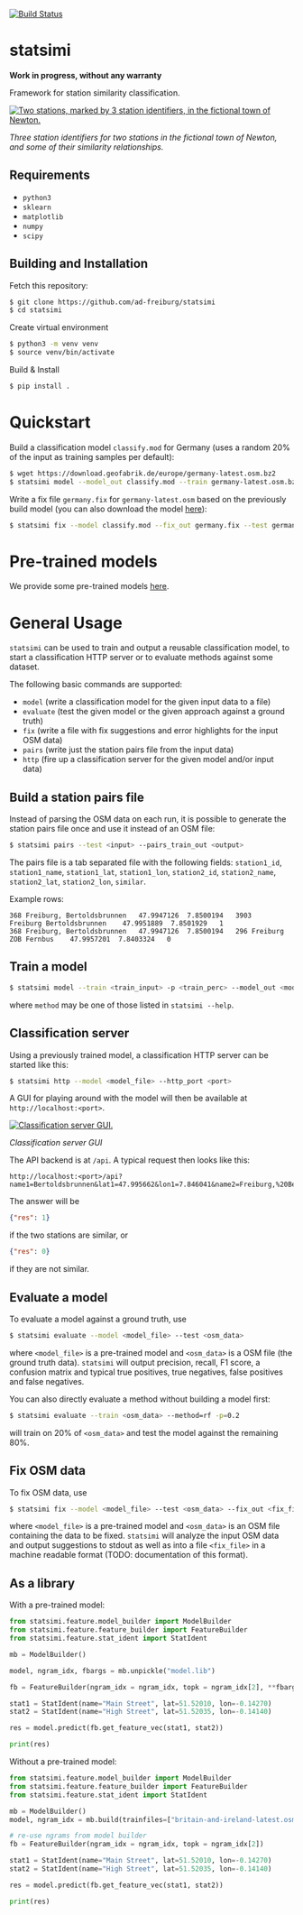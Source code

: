 [![Build
Status](https://travis-ci.org/ad-freiburg/statsimi.svg?branch=master)](https://travis-ci.org/ad-freiburg/statsimi)

# statsimi

**Work in progress, without any warranty**

Framework for station similarity classification.

[![Two stations, marked by 3 station identifiers, in the fictional town of Newton.](example_res.png?raw=true)](example.png?raw=true)

*Three station identifiers for two stations in the fictional town of Newton, and some of their similarity relationships.*

## Requirements

 * `python3`
 * `sklearn`
 * `matplotlib`
 * `numpy`
 * `scipy`

## Building and Installation

Fetch this repository:

```bash
$ git clone https://github.com/ad-freiburg/statsimi
$ cd statsimi
```
Create virtual environment
```bash
$ python3 -m venv venv
$ source venv/bin/activate
```
Build & Install
```bash
$ pip install .
```

# Quickstart

Build a classification model `classify.mod` for Germany (uses a random 20% of the input as training samples per default):

```bash
$ wget https://download.geofabrik.de/europe/germany-latest.osm.bz2
$ statsimi model --model_out classify.mod --train germany-latest.osm.bz2
```

Write a fix file `germany.fix` for `germany-latest.osm` based on the previously build model (you can also download the model [here](https://staty.cs.uni-freiburg.de/datasets/models/europe/dach/model.lib)):

```bash
$ statsimi fix --model classify.mod --fix_out germany.fix --test germany-latest.osm.bz2
```

# Pre-trained models

We provide some pre-trained models [here](https://staty.cs.uni-freiburg.de/datasets/). 

# General Usage

`statsimi` can be used to train and output a reusable classification model, to start a classification HTTP server or to evaluate methods against some dataset.

The following basic commands are supported:

* `model` (write a classification model for the given input data to a file)
* `evaluate` (test the given model or the given approach against a ground truth)
* `fix`	(write a file with fix suggestions and error highlights for the input OSM data)
* `pairs` (write just the station pairs file from the input data)
* `http` (fire up a classification server for the given model and/or input data)

## Build a station pairs file

Instead of parsing the OSM data on each run, it is possible to generate the station pairs file once and use it instead of an OSM file:

```bash
$ statsimi pairs --test <input> --pairs_train_out <output>
```

The pairs file is a tab separated file with the following fields: `station1_id`, `station1_name`, `station1_lat`, `station1_lon`, `station2_id`, `station2_name`, `station2_lat`, `station2_lon`, `similar`.

Example rows:

```
368	Freiburg, Bertoldsbrunnen	47.9947126	7.8500194	3903	Freiburg Bertoldsbrunnen	47.9951889	7.8501929	1
368	Freiburg, Bertoldsbrunnen	47.9947126	7.8500194	296	Freiburg ZOB Fernbus	47.9957201	7.8403324	0
```

## Train a model
```bash
$ statsimi model --train <train_input> -p <train_perc> --model_out <model_file> --method <method>
```
where `method` may be one of those listed in `statsimi --help`.

## Classification server
Using a previously trained model, a classification HTTP server can be started like this:
```bash
$ statsimi http --model <model_file> --http_port <port>
```

A GUI for playing around with the model will then be available at `http://localhost:<port>`.

[![Classification server GUI.](gui_res.png?raw=true)](gui.png?raw=true)

*Classification server GUI*

The API backend is at `/api`. A typical request then looks like this:
```
http://localhost:<port>/api?name1=Bertoldsbrunnen&lat1=47.995662&lon1=7.846041&name2=Freiburg,%20Bertoldsbrunnen&lat2=47.995321&lon2=7.846341
```

The answer will be

```json
{"res": 1}
```
if the two stations are similar, or
```json
{"res": 0}
```
if they are not similar.

## Evaluate a model

To evaluate a model against a ground truth, use

```bash
$ statsimi evaluate --model <model_file> --test <osm_data>
```

where `<model_file>` is a pre-trained model and `<osm_data>` is a OSM file (the ground truth data). `statsimi` will output precision, recall, F1 score, a confusion matrix and typical true positives, true negatives, false positives and false negatives.

You can also directly evaluate a method without building a model first:

```bash
$ statsimi evaluate --train <osm_data> --method=rf -p=0.2
```

will train on 20% of ``<osm_data>`` and test the model against the remaining 80%.

## Fix OSM data

To fix OSM data, use

```bash
$ statsimi fix --model <model_file> --test <osm_data> --fix_out <fix_file>
```

where `<model_file>` is a pre-trained model and `<osm_data>` is an OSM file containing the data to be fixed. `statsimi` will analyze the input OSM data and output suggestions to stdout as well as into a file `<fix_file>` in a machine readable format (TODO: documentation of this format).


## As a library

With a pre-trained model:

```python
from statsimi.feature.model_builder import ModelBuilder
from statsimi.feature.feature_builder import FeatureBuilder
from statsimi.feature.stat_ident import StatIdent

mb = ModelBuilder()

model, ngram_idx, fbargs = mb.unpickle("model.lib")

fb = FeatureBuilder(ngram_idx = ngram_idx, topk = ngram_idx[2], **fbargs)

stat1 = StatIdent(name="Main Street", lat=51.52010, lon=-0.14270)
stat2 = StatIdent(name="High Street", lat=51.52035, lon=-0.14140)

res = model.predict(fb.get_feature_vec(stat1, stat2))

print(res)
```

Without a pre-trained model:

```python
from statsimi.feature.model_builder import ModelBuilder
from statsimi.feature.feature_builder import FeatureBuilder
from statsimi.feature.stat_ident import StatIdent

mb = ModelBuilder()
model, ngram_idx = mb.build(trainfiles=["britain-and-ireland-latest.osm.bz2"])

# re-use ngrams from model builder
fb = FeatureBuilder(ngram_idx = ngram_idx, topk = ngram_idx[2])

stat1 = StatIdent(name="Main Street", lat=51.52010, lon=-0.14270)
stat2 = StatIdent(name="High Street", lat=51.52035, lon=-0.14140)

res = model.predict(fb.get_feature_vec(stat1, stat2))

print(res)
```
